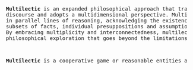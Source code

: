 <pre>
  <b>Multilectic</b> is an expanded philosophical approach that transcends the binary structure of 
  discourse and adopts a multidimensional perspective. Multilectic encourages thinkers to engage 
  in parallel lines of reasoning, acknowledging the existence of multiple truths based on various 
  subsets of facts, individual presuppositions and assumptions that each entity uses in reasoning. 
  By embracing multiplicity and interconnectedness, multilectic provides a dynamic framework for 
  philosophical exploration that goes beyond the limitations of traditional discourse.
</pre>
<br>
<pre>
  <b>Multilectic</b> is a cooperative game or reasonable entities against ignorance and confusion.
</pre>
